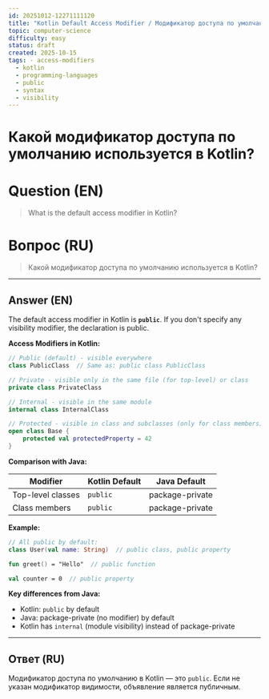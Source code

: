 ```yaml
---
id: 20251012-12271111120
title: "Kotlin Default Access Modifier / Модификатор доступа по умолчанию в Kotlin"
topic: computer-science
difficulty: easy
status: draft
created: 2025-10-15
tags: - access-modifiers
  - kotlin
  - programming-languages
  - public
  - syntax
  - visibility
---
```

# Какой модификатор доступа по умолчанию используется в Kotlin?

# Question (EN)
> What is the default access modifier in Kotlin?

# Вопрос (RU)
> Какой модификатор доступа по умолчанию используется в Kotlin?

---

## Answer (EN)

The default access modifier in Kotlin is **`public`**. If you don't specify any visibility modifier, the declaration is public.

**Access Modifiers in Kotlin:**

```kotlin
// Public (default) - visible everywhere
class PublicClass  // Same as: public class PublicClass

// Private - visible only in the same file (for top-level) or class
private class PrivateClass

// Internal - visible in the same module
internal class InternalClass

// Protected - visible in class and subclasses (only for class members)
open class Base {
    protected val protectedProperty = 42
}
```

**Comparison with Java:**

| Modifier | Kotlin Default | Java Default |
|----------|----------------|---------------|
| Top-level classes | `public` | package-private |
| Class members | `public` | package-private |

**Example:**
```kotlin
// All public by default:
class User(val name: String)  // public class, public property

fun greet() = "Hello"  // public function

val counter = 0  // public property
```

**Key differences from Java:**
- Kotlin: `public` by default
- Java: package-private (no modifier) by default
- Kotlin has `internal` (module visibility) instead of package-private

---

## Ответ (RU)

Модификатор доступа по умолчанию в Kotlin — это `public`. Если не указан модификатор видимости, объявление является публичным.

